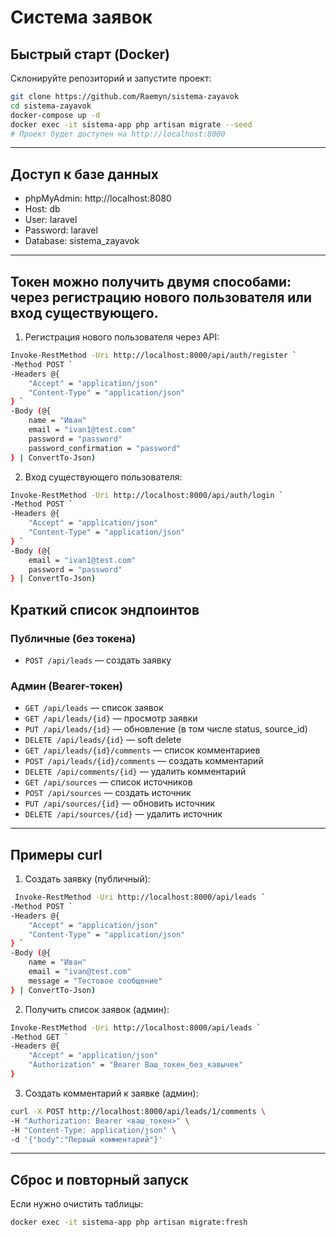 # Система заявок

## Быстрый старт (Docker)


Склонируйте репозиторий и запустите проект:

```bash
git clone https://github.com/Raemyn/sistema-zayavok
cd sistema-zayavok
docker-compose up -d
docker exec -it sistema-app php artisan migrate --seed
# Проект будет доступен на http://localhost:8000
```

---

## Доступ к базе данных

- phpMyAdmin: http://localhost:8080
- Host: db
- User: laravel
- Password: laravel
- Database: sistema_zayavok

---

## Токен можно получить двумя способами: через регистрацию нового пользователя или вход существующего.

1. Регистрация нового пользователя через API:

```bash
Invoke-RestMethod -Uri http://localhost:8000/api/auth/register `
-Method POST `
-Headers @{
    "Accept" = "application/json"
    "Content-Type" = "application/json"
} `
-Body (@{
    name = "Иван"
    email = "ivan1@test.com"
    password = "password"
    password_confirmation = "password"
} | ConvertTo-Json)

```

2. Вход существующего пользователя:

```bash
Invoke-RestMethod -Uri http://localhost:8000/api/auth/login `
-Method POST `
-Headers @{
    "Accept" = "application/json"
    "Content-Type" = "application/json"
} `
-Body (@{
    email = "ivan1@test.com"
    password = "password"
} | ConvertTo-Json)

```

## Краткий список эндпоинтов

### Публичные (без токена)

- `POST /api/leads` — создать заявку

### Админ (Bearer-токен)

- `GET /api/leads` — список заявок  
- `GET /api/leads/{id}` — просмотр заявки  
- `PUT /api/leads/{id}` — обновление (в том числе status, source_id)  
- `DELETE /api/leads/{id}` — soft delete  
- `GET /api/leads/{id}/comments` — список комментариев  
- `POST /api/leads/{id}/comments` — создать комментарий  
- `DELETE /api/comments/{id}` — удалить комментарий  
- `GET /api/sources` — список источников  
- `POST /api/sources` — создать источник  
- `PUT /api/sources/{id}` — обновить источник  
- `DELETE /api/sources/{id}` — удалить источник

---

## Примеры curl

1. Создать заявку (публичный):

```bash
 Invoke-RestMethod -Uri http://localhost:8000/api/leads `
-Method POST `
-Headers @{
    "Accept" = "application/json"
    "Content-Type" = "application/json"
} `
-Body (@{
    name = "Иван"
    email = "ivan@test.com"
    message = "Тестовое сообщение"
} | ConvertTo-Json)

```

2. Получить список заявок (админ):

```bash
Invoke-RestMethod -Uri http://localhost:8000/api/leads `
-Method GET `
-Headers @{
    "Accept" = "application/json"
    "Authorization" = "Bearer Ваш_токен_без_кавычек"
}
```

3. Создать комментарий к заявке (админ):

```bash
curl -X POST http://localhost:8000/api/leads/1/comments \
-H "Authorization: Bearer <ваш_токен>" \
-H "Content-Type: application/json" \
-d '{"body":"Первый комментарий"}'
```

---

## Сброс и повторный запуск

Если нужно очистить таблицы:

```bash
docker exec -it sistema-app php artisan migrate:fresh
```


